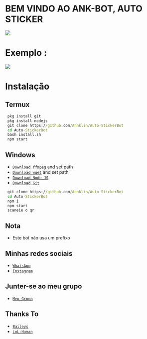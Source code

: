 # BEM VINDO AO ANK-BOT, AUTO STICKER

<img align="center" height="auto" src="https://i.ibb.co/bjhG3ML/logobot.jpg"/>

# Exemplo :

<img align="center" height="auto" src="https://i.ibb.co/MR002R5/20210524-154836.jpg"/>

# Instalação

## Termux
```cmd
 pkg install git
 pkg install nodejs
 git clone https://github.com/Annklin/Auto-StickerBot
 cd Auto-StickerBot
 bash install.sh
 npm start
```
## Windows
* [`Download ffmpeg`](https://ffmpeg.org/download.html#build-windows) and set path
* [`Download wget`](https://eternallybored.org/misc/wget/releases/) and set path
* [`Download Node JS`](https://nodejs.org/en/download/)
* [`Download Git`](https://git-scm.com/downloads)
```cmd
 git clone https://github.com/Annklin/Auto-StickerBot
 cd Auto-StickerBot
 npm i
 npm start
 scaneie o qr
```

## Nota
* Este bot não usa um prefixo

## Minhas redes sociais
* [`WhatsApp`](http://wa.me/558592935452)
* [`Instagram`](http://instagram.com/annklin_kun)

## Junter-se ao meu grupo
* [`Meu Grupo`](https://chat.whatsapp.com/H5TsskWeHvUDlkcYlPpT3v)

## Thanks To
* [`Baileys`](https://github.com/adiwajshing/Baileys)
* [`LoL-Human`](https://github.com/LoL-Human)

